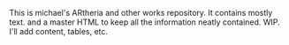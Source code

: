 This is michael's ARtheria and other works repository.
It contains mostly text. and a master HTML to keep all the information neatly contained.
WIP. I'll add content, tables, etc.
